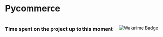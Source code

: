 # Pycommerce 

<div style="display: flex; align-items: center; text-align: center;">
  <h3 style="padding-right:20px;">Time spent on the project up to this moment      </h3>
  <img src="https://wakatime.com/badge/user/388b9c8d-4816-4e18-aea3-3ffefb7c09a5/project/018b04b0-7093-4201-a8cd-3f1fba079162.svg" alt="Wakatime Badge">
</div>

